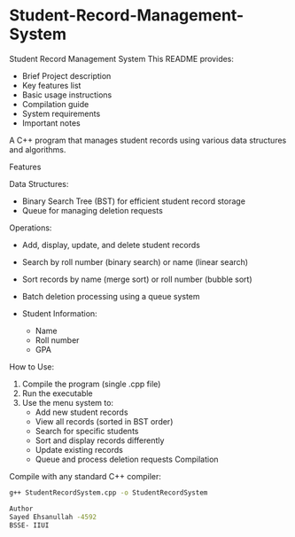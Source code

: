 # Student-Record-Management-System
 Student Record Management System
This README provides:
-	Brief Project description
-	Key features list
-	Basic usage instructions
-	Compilation guide
-	System requirements
-	Important notes

A C++ program that manages student records using various data structures and algorithms.

Features

Data Structures:
  - Binary Search Tree (BST) for efficient student record storage
  - Queue for managing deletion requests

Operations:
  - Add, display, update, and delete student records
  - Search by roll number (binary search) or name (linear search)
  - Sort records by name (merge sort) or roll number (bubble sort)
  - Batch deletion processing using a queue system

- Student Information:
  - Name
  - Roll number
  - GPA

How to Use:

1. Compile the program (single .cpp file)
2. Run the executable
3. Use the menu system to:
   - Add new student records
   - View all records (sorted in BST order)
   - Search for specific students
   - Sort and display records differently
   - Update existing records
   - Queue and process deletion requests
Compilation

Compile with any standard C++ compiler:
```bash
g++ StudentRecordSystem.cpp -o StudentRecordSystem

Author
Sayed Ehsanullah -4592
BSSE- IIUI




